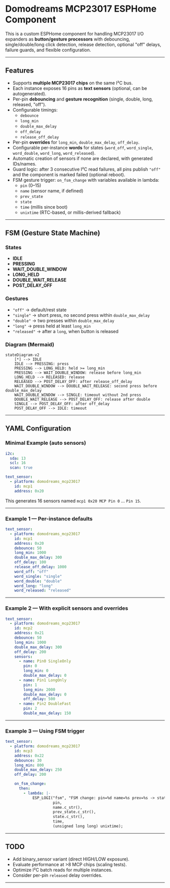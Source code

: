 # Domodreams MCP23017 ESPHome Component

This is a custom ESPHome component for handling MCP23017 I/O expanders as
**button/gesture processors** with debouncing, single/double/long click detection,
release detection, optional "off" delays, failure guards, and flexible configuration.

---

## Features

- Supports **multiple MCP23017 chips** on the same I²C bus.
- Each instance exposes 16 pins as **text sensors** (optional, can be autogenerated).
- Per-pin **debouncing** and **gesture recognition** (single, double, long, released, "off").
- Configurable timings:
  - `debounce`
  - `long_min`
  - `double_max_delay`
  - `off_delay`
  - `release_off_delay`
- Per-pin **overrides** for `long_min`, `double_max_delay`, `off_delay`.
- Configurable per-instance **words** for states (`word_off`, `word_single`, `word_double`, `word_long`, `word_released`).
- Automatic creation of sensors if none are declared, with generated IDs/names.
- Guard logic: after 3 consecutive I²C read failures, all pins publish `"off"` and the component is marked failed (optional reboot).
- FSM gesture trigger: `on_fsm_change` with variables available in lambda:
  - `pin` (0–15)
  - `name` (sensor name, if defined)
  - `prev_state`
  - `state`
  - `time` (millis since boot)
  - `unixtime` (RTC-based, or millis-derived fallback)

---

## FSM (Gesture State Machine)

### States
- **IDLE**
- **PRESSING**
- **WAIT_DOUBLE_WINDOW**
- **LONG_HELD**
- **DOUBLE_WAIT_RELEASE**
- **POST_DELAY_OFF**

### Gestures
- `"off"` → default/rest state
- `"single"` → short press, no second press within `double_max_delay`
- `"double"` → two presses within `double_max_delay`
- `"long"` → press held at least `long_min`
- `"released"` → after a `long`, when button is released

### Diagram (Mermaid)

```mermaid
stateDiagram-v2
    [*] --> IDLE
    IDLE --> PRESSING: press
    PRESSING --> LONG_HELD: held >= long_min
    PRESSING --> WAIT_DOUBLE_WINDOW: release before long_min
    LONG_HELD --> RELEASED: release
    RELEASED --> POST_DELAY_OFF: after release_off_delay
    WAIT_DOUBLE_WINDOW --> DOUBLE_WAIT_RELEASE: second press before double_max_delay
    WAIT_DOUBLE_WINDOW --> SINGLE: timeout without 2nd press
    DOUBLE_WAIT_RELEASE --> POST_DELAY_OFF: release after double
    SINGLE --> POST_DELAY_OFF: after off_delay
    POST_DELAY_OFF --> IDLE: timeout
```

---

## YAML Configuration

### Minimal Example (auto sensors)
```yaml
i2c:
  sda: 13
  scl: 16
  scan: true

text_sensor:
  - platform: domodreams_mcp23017
    id: mcp1
    address: 0x20
```

This generates 16 sensors named `mcp1 0x20 MCP Pin 0` … `Pin 15`.

---

### Example 1 — Per-instance defaults
```yaml
text_sensor:
  - platform: domodreams_mcp23017
    id: mcp1
    address: 0x20
    debounce: 50
    long_min: 1000
    double_max_delay: 300
    off_delay: 100
    release_off_delay: 1000
    word_off: "off"
    word_single: "single"
    word_double: "double"
    word_long: "long"
    word_released: "released"
```

---

### Example 2 — With explicit sensors and overrides
```yaml
text_sensor:
  - platform: domodreams_mcp23017
    id: mcp2
    address: 0x21
    debounce: 50
    long_min: 1000
    double_max_delay: 300
    off_delay: 200
    sensors:
      - name: Pin0 SingleOnly
        pin: 0
        long_min: 0
        double_max_delay: 0
      - name: Pin1 LongOnly
        pin: 1
        long_min: 2000
        double_max_delay: 0
        off_delay: 500
      - name: Pin2 DoubleFast
        pin: 2
        double_max_delay: 150
```

---

### Example 3 — Using FSM trigger
```yaml
text_sensor:
  - platform: domodreams_mcp23017
    id: mcp3
    address: 0x22
    debounce: 30
    long_min: 800
    double_max_delay: 250
    off_delay: 200

    on_fsm_change:
      then:
        - lambda: |-
            ESP_LOGI("fsm", "FSM change: pin=%d name=%s prev=%s -> state=%s time=%u unixtime=%llu",
                     pin,
                     name.c_str(),
                     prev_state.c_str(),
                     state.c_str(),
                     time,
                     (unsigned long long) unixtime);
```

---

## TODO

- Add binary_sensor variant (direct HIGH/LOW exposure).
- Evaluate performance at >8 MCP chips (scaling tests).
- Optimize I²C batch reads for multiple instances.
- Consider per-pin `released` delay overrides.

---
